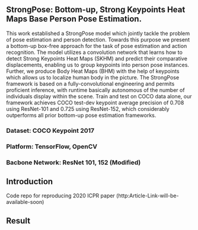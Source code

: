 ## StrongPose: Bottom-up, Strong Keypoints Heat Maps Base Person Pose Estimation.
This work established a StrongPose model which jointly tackle the problem of pose estimation and person detection. Towards this purpose we present a bottom-up box-free approach for the task of pose estimation and action recognition. The model utilizes a convolution network that learns how to detect Strong Keypoints Heat Maps (SKHM) and predict their comparative displacements, enabling us to group keypoints into person pose instances. Further, we produce Body Heat Maps (BHM) with the help of keypoints which allows us to localize human body in the picture. The StrongPose framework is based on a fully-convolutional engineering and permits proficient inference, with runtime basically autonomous of the number of individuals display within the scene. Train and test on COCO data alone, our framework achieves COCO test-dev keypoint average precision of 0.708 using ResNet-101 and 0.725 using ResNet-152, which considerably outperforms all prior bottom-up pose estimation frameworks.

### Dataset: COCO Keypoint 2017
### Platform: TensorFlow, OpenCV
### Bacbone Network: ResNet 101, 152 (Modified)

## Introduction
Code repo for reproducing 2020 ICPR paper (http:Article-Link-will-be-available-soon)

## Result

